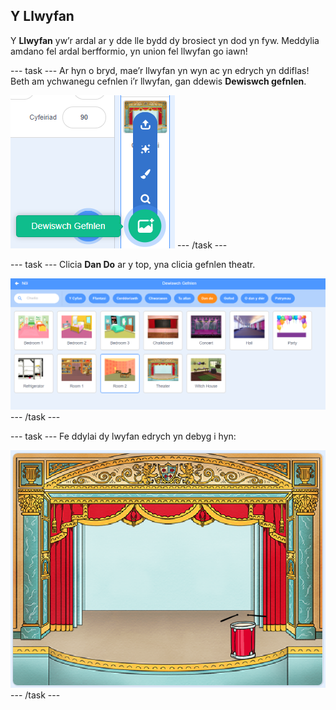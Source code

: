 ## Y Llwyfan

Y **Llwyfan** yw’r ardal ar y dde lle bydd dy brosiect yn dod yn fyw. Meddylia amdano fel ardal berfformio, yn union fel llwyfan go iawn!

--- task --- Ar hyn o bryd, mae’r llwyfan yn wyn ac yn edrych yn ddiflas! Beth am ychwanegu cefnlen i’r llwyfan, gan ddewis **Dewiswch gefnlen**.

![sgrinlun](images/band-stage-choose.png) --- /task ---

--- task --- Clicia **Dan Do** ar y top, yna clicia gefnlen theatr.

![sgrinlun](images/band-backdrop.png) --- /task ---

--- task --- Fe ddylai dy lwyfan edrych yn debyg i hyn:

![sgrinlun](images/band-stage.png) --- /task ---